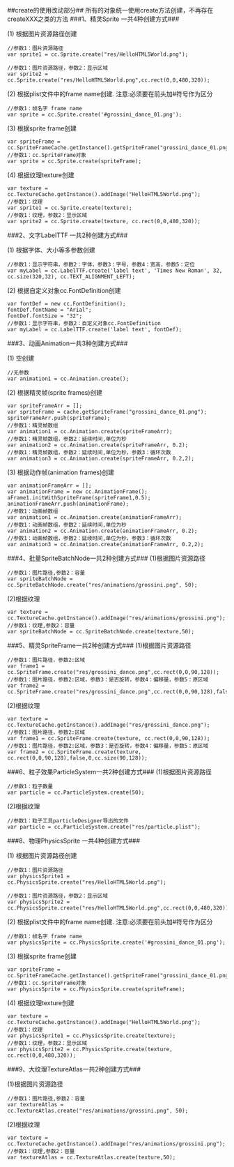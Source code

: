 ##create的使用改动部分##
所有的对象统一使用create方法创建，不再存在createXXX之类的方法
###1、精灵Sprite 一共4种创建方式###

(1) 根据图片资源路径创建

    //参数1：图片资源路径
    var sprite1 = cc.Sprite.create("res/HelloHTML5World.png");

    //参数1：图片资源路径，参数2：显示区域
    var sprite2 = cc.Sprite.create("res/HelloHTML5World.png",cc.rect(0,0,480,320));

(2) 根据plist文件中的frame name创建. 注意:必须要在前头加#符号作为区分

    //参数1：帧名字 frame name
    var sprite = cc.Sprite.create('#grossini_dance_01.png');

(3) 根据sprite frame创建

    var spriteFrame = cc.SpriteFrameCache.getInstance().getSpriteFrame("grossini_dance_01.png");
    //参数1：cc.SpriteFrame对象
    var sprite = cc.Sprite.create(spriteFrame);

(4) 根据纹理texture创建

    var texture = cc.TextureCache.getInstance().addImage("HelloHTML5World.png");
    //参数1：纹理
    var sprite1 = cc.Sprite.create(texture);
    //参数1：纹理，参数2：显示区域
    var sprite2 = cc.Sprite.create(texture, cc.rect(0,0,480,320));

###2、文字LabelTTF 一共2种创建方式###

(1) 根据字体、大小等多参数创建

    //参数1：显示字符串，参数2：字体，参数3：字号，参数4：宽高，参数5：定位
    var myLabel = cc.LabelTTF.create('label text', 'Times New Roman', 32, cc.size(320,32), cc.TEXT_ALIGNMENT_LEFT);

(2) 根据自定义对象cc.FontDefinition创建

    var fontDef = new cc.FontDefinition();
    fontDef.fontName = "Arial";
    fontDef.fontSize = "32";
    //参数1：显示字符串，参数2：自定义对象cc.FontDefinition
    var myLabel = cc.LabelTTF.create('label text', fontDef);

###3、动画Animation一共3种创建方式###

(1) 空创建

    //无参数
    var animation1 = cc.Animation.create();

(2) 根据精灵帧(sprite frames)创建

    var spriteFrameArr = [];
    var spriteFrame = cache.getSpriteFrame("grossini_dance_01.png");
    spriteFrameArr.push(spriteFrame);
    //参数1：精灵帧数组
    var animation1 = cc.Animation.create(spriteFrameArr);
    //参数1：精灵帧数组，参数2：延续时间,单位为秒
    var animation2 = cc.Animation.create(spriteFrameArr, 0.2);
    //参数1：精灵帧数组，参数2：延续时间,单位为秒，参数3：循环次数
    var animation3 = cc.Animation.create(spriteFrameArr, 0.2,2);

(3) 根据动作帧(animation frames)创建

    var animationFrameArr = [];
    var animationFrame = new cc.AnimationFrame();
    aFrame1.initWithSpriteFrame(spriteFrame1,0.5);
    animationFrameArr.push(animationFrame);
    //参数1：动画帧数组
    var animation1 = cc.Animation.create(animationFrameArr);
    //参数1：动画帧数组，参数2：延续时间,单位为秒
    var animation2 = cc.Animation.create(animationFrameArr, 0.2);
    //参数1：动画帧数组，参数2：延续时间,单位为秒，参数3：循环次数
    var animation3 = cc.Animation.create(animationFrameArr, 0.2,2);

###4、批量SpriteBatchNode一共2种创建方式###
(1)根据图片资源路径

    //参数1：图片路径,参数2：容量
    var spriteBatchNode = cc.SpriteBatchNode.create("res/animations/grossini.png", 50);
(2)根据纹理

    var texture = cc.TextureCache.getInstance().addImage("res/animations/grossini.png");
    //参数1：纹理,参数2：容量
    var spriteBatchNode = cc.SpriteBatchNode.create(texture,50);

###5、精灵SpriteFrame一共2种创建方式###
(1)根据图片资源路径

    //参数1：图片路径，参数2:区域
    var frame1 = cc.SpriteFrame.create("res/grossini_dance.png",cc.rect(0,0,90,128));
    //参数1：图片路径，参数2:区域，参数3：是否旋转，参数4：偏移量，参数5：原区域
    var frame2 = cc.SpriteFrame.create("res/grossini_dance.png",cc.rect(0,0,90,128),false,0,cc.size(90,128));
(2)根据纹理

    var texture = cc.TextureCache.getInstance().addImage("res/grossini_dance.png");
    //参数1：图片路径，参数2:区域
    var frame1 = cc.SpriteFrame.create(texture, cc.rect(0,0,90,128));
    //参数1：图片路径，参数2:区域，参数3：是否旋转，参数4：偏移量，参数5：原区域
    var frame2 = cc.SpriteFrame.create(texture, cc.rect(0,0,90,128),false,0,cc.size(90,128));

###6、粒子效果ParticleSystem一共2种创建方式###
(1)根据图片资源路径

    //参数1：粒子数量
    var particle = cc.ParticleSystem.create(50);
(2)根据纹理

    //参数1：粒子工具particleDesigner导出的文件
    var particle = cc.ParticleSystem.create("res/particle.plist");

###8、物理PhysicsSprite 一共4种创建方式###

(1) 根据图片资源路径创建

    //参数1：图片资源路径
    var physicsSprite1 = cc.PhysicsSprite.create("res/HelloHTML5World.png");

    //参数1：图片资源路径，参数2：显示区域
    var physicsSprite2 = cc.PhysicsSprite.create("res/HelloHTML5World.png",cc.rect(0,0,480,320));

(2) 根据plist文件中的frame name创建. 注意:必须要在前头加#符号作为区分

    //参数1：帧名字 frame name
    var physicsSprite = cc.PhysicsSprite.create('#grossini_dance_01.png');

(3) 根据sprite frame创建

    var spriteFrame = cc.SpriteFrameCache.getInstance().getSpriteFrame("grossini_dance_01.png");
    //参数1：cc.SpriteFrame对象
    var physicsSprite = cc.PhysicsSprite.create(spriteFrame);

(4) 根据纹理texture创建

    var texture = cc.TextureCache.getInstance().addImage("HelloHTML5World.png");
    //参数1：纹理
    var physicsSprite1 = cc.PhysicsSprite.create(texture);
    //参数1：纹理，参数2：显示区域
    var physicsSprite2 = cc.PhysicsSprite.create(texture, cc.rect(0,0,480,320));

###9、大纹理TextureAtlas一共2种创建方式###

(1)根据图片资源路径

    //参数1：图片路径,参数2：容量
    var textureAtlas = cc.TextureAtlas.create("res/animations/grossini.png", 50);
(2)根据纹理

    var texture = cc.TextureCache.getInstance().addImage("res/animations/grossini.png");
    //参数1：纹理,参数2：容量
    var textureAtlas = cc.TextureAtlas.create(texture,50);
